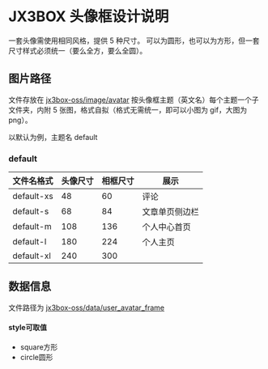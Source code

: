 # JX3BOX 头像框设计说明

一套头像需使用相同风格，提供 5 种尺寸。
可以为圆形，也可以为方形，但一套尺寸样式必须统一（要么全方，要么全圆）。

## 图片路径

文件存放在 [jx3box-oss/image/avatar](https://gitee.com/JX3BOX/jx3box-oss/tree/master/image/avatar)
按头像框主题（英文名）每个主题一个子文件夹，内附 5 张图，格式自拟（格式无需统一，即可以小图为 gif，大图为 png）。

以默认为例，主题名 default

### default

| 文件名格式 | 头像尺寸 | 相框尺寸 | 展示           |
| ---------- | -------- | -------- | -------------- |
| default-xs | 48       | 60       | 评论           |
| default-s  | 68       | 84       | 文章单页侧边栏 |
| default-m  | 108      | 136      | 个人中心首页   |
| default-l  | 180      | 224      | 个人主页       |
| default-xl | 240      | 300      |

## 数据信息

文件路径为 [jx3box-oss/data/user_avatar_frame](https://gitee.com/JX3BOX/jx3box-oss/tree/master/data/user_avatar_frame.json)

#### style可取值
+ square方形
+ circle圆形